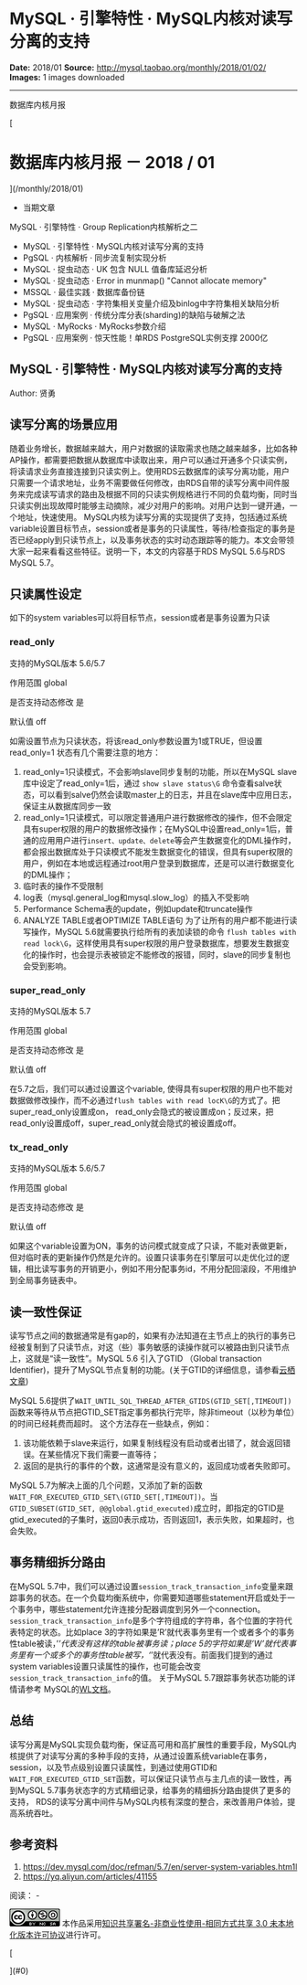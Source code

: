 # MySQL ·  引擎特性 ·  MySQL内核对读写分离的支持

**Date:** 2018/01
**Source:** http://mysql.taobao.org/monthly/2018/01/02/
**Images:** 1 images downloaded

---

数据库内核月报

 [
 # 数据库内核月报 － 2018 / 01
 ](/monthly/2018/01)

 * 当期文章

 MySQL · 引擎特性 · Group Replication内核解析之二
* MySQL · 引擎特性 · MySQL内核对读写分离的支持
* PgSQL · 内核解析 · 同步流复制实现分析
* MySQL · 捉虫动态 · UK 包含 NULL 值备库延迟分析
* MySQL · 捉虫动态 · Error in munmap() "Cannot allocate memory"
* MSSQL · 最佳实践 · 数据库备份链
* MySQL · 捉虫动态 · 字符集相关变量介绍及binlog中字符集相关缺陷分析
* PgSQL · 应用案例 · 传统分库分表(sharding)的缺陷与破解之法
* MySQL · MyRocks · MyRocks参数介绍
* PgSQL · 应用案例 · 惊天性能！单RDS PostgreSQL实例支撑 2000亿

 ## MySQL · 引擎特性 · MySQL内核对读写分离的支持 
 Author: 贤勇 

 ## 读写分离的场景应用

随着业务增长，数据越来越大，用户对数据的读取需求也随之越来越多，比如各种AP操作，都需要把数据从数据库中读取出来，用户可以通过开通多个只读实例，将读请求业务直接连接到只读实例上。使用RDS云数据库的读写分离功能，用户只需要一个请求地址，业务不需要做任何修改，由RDS自带的读写分离中间件服务来完成读写请求的路由及根据不同的只读实例规格进行不同的负载均衡，同时当只读实例出现故障时能够主动摘除，减少对用户的影响。对用户达到一键开通，一个地址，快速使用。
MySQL内核为读写分离的实现提供了支持，包括通过系统variable设置目标节点，session或者是事务的只读属性，等待/检查指定的事务是否已经apply到只读节点上，以及事务状态的实时动态跟踪等的能力。本文会带领大家一起来看看这些特征。说明一下，本文的内容基于RDS MySQL 5.6与RDS MySQL 5.7。

## 只读属性设定
如下的system variables可以将目标节点，session或者是事务设置为只读

### read_only

 支持的MySQL版本
 5.6/5.7

 作用范围
 global

 是否支持动态修改
 是

 默认值
 off

如需设置节点为只读状态，将该read_only参数设置为1或TRUE，但设置 read_only=1 状态有几个需要注意的地方：

1. read_only=1只读模式，不会影响slave同步复制的功能，所以在MySQL slave库中设定了read_only=1后，通过 `show slave status\G` 命令查看salve状态，可以看到salve仍然会读取master上的日志，并且在slave库中应用日志，保证主从数据库同步一致
2. read_only=1只读模式，可以限定普通用户进行数据修改的操作，但不会限定具有super权限的用户的数据修改操作；在MySQL中设置read_only=1后，普通的应用用户进行`insert、update、delete`等会产生数据变化的DML操作时，都会报出数据库处于只读模式不能发生数据变化的错误，但具有super权限的用户，例如在本地或远程通过root用户登录到数据库，还是可以进行数据变化的DML操作；
3. 临时表的操作不受限制
4. log表（mysql.general_log和mysql.slow_log）的插入不受影响
5. Performance Schema表的update，例如update和truncate操作
6. ANALYZE TABLE或者OPTIMIZE TABLE语句
为了让所有的用户都不能进行读写操作，MySQL 5.6就需要执行给所有的表加读锁的命令 `flush tables with read lock\G`，这样使用具有super权限的用户登录数据库，想要发生数据变化的操作时，也会提示表被锁定不能修改的报错，同时，slave的同步复制也会受到影响。

### super_read_only

 支持的MySQL版本
 5.7

 作用范围
 global

 是否支持动态修改
 是

 默认值
 off

在5.7之后，我们可以通过设置这个variable, 使得具有super权限的用户也不能对数据做修改操作，而不必通过`flush tables with read locK\G`的方式了。把super_read_only设置成on， read_only会隐式的被设置成on；反过来，把read_only设置成off，super_read_only就会隐式的被设置成off。

### tx_read_only

 支持的MySQL版本
 5.6/5.7

 作用范围
 global

 是否支持动态修改
 是

 默认值
 off

如果这个variable设置为ON，事务的访问模式就变成了只读，不能对表做更新，但对临时表的更新操作仍然是允许的。设置只读事务在引擎层可以走优化过的逻辑，相比读写事务的开销更小，例如不用分配事务id，不用分配回滚段，不用维护到全局事务链表中。

## 读一致性保证

读写节点之间的数据通常是有gap的，如果有办法知道在主节点上的执行的事务已经被复制到了只读节点，对这（些）事务敏感的读操作就可以被路由到只读节点上，这就是“读一致性”。MySQL 5.6 引入了GTID （Global transaction Identifier)，提升了MySQL节点复制的功能。(关于GTID的详细信息，请参看[云栖文章](https://yq.aliyun.com/articles/68441))

MySQL 5.6提供了`WAIT_UNTIL_SQL_THREAD_AFTER_GTIDS(GTID_SET[,TIMEOUT])`函数来等待从节点把GTID_SET指定事务都执行完毕，除非timeout（以秒为单位）的时间已经耗费而超时。
这个方法存在一些缺点，例如：

1. 该功能依赖于slave来运行，如果复制线程没有启动或者出错了，就会返回错误。在某些情况下我们需要一直等待；
2. 返回的是执行的事件的个数，这通常是没有意义的，返回成功或者失败即可。

MySQL 5.7为解决上面的几个问题，又添加了新的函数 `WAIT_FOR_EXECUTED_GTID_SET\(GTID_SET[,TIMEOUT])`。当`GTID_SUBSET(GTID_SET, @@global.gtid_executed)`成立时，即指定的GTID是gtid_executed的子集时，返回0表示成功，否则返回1，表示失败，如果超时，也会失败。

## 事务精细拆分路由

在MySQL 5.7中，我们可以通过设置`session_track_transaction_info`变量来跟踪事务的状态。在一个负载均衡系统中，你需要知道哪些statement开启或处于一个事务中，哪些statement允许连接分配器调度到另外一个connection。`session_track_transaction_info`是多个字符组成的字符串，各个位置的字符代表特定的状态。比如place 3的字符如果是’R’就代表事务里有一个或者多个的事务性table被读，’_’代表没有这样的table被事务读；place 5的字符如果是’W’就代表事务里有一个或多个的事务性table被写，‘_’就代表没有。前面我们提到的通过system variables设置只读属性的操作，也可能会改变`session_track_transaction_info`的值。
关于MySQL 5.7跟踪事务状态功能的详情请参考 MySQL的[WL文档](https://dev.mysql.com/worklog/task/?spm=5176.100239.blogcont221.10.57969ea05YrWEE&id=6631)。

## 总结

读写分离是MySQL实现负载均衡，保证高可用和高扩展性的重要手段，MySQL内核提供了对读写分离的多种手段的支持，从通过设置系统variable在事务，session，以及节点级别设置只读属性，到通过使用GTID和`WAIT_FOR_EXECUTED_GTID_SET`函数，可以保证只读节点与主几点的读一致性，再到MySQL 5.7事务状态字的方式精细记录，给事务的精细拆分路由提供了更多的支持， RDS的读写分离中间件与MySQL内核有深度的整合，来改善用户体验，提高系统吞吐。

## 参考资料

1. https://dev.mysql.com/doc/refman/5.7/en/server-system-variables.htm1l
2. https://yq.aliyun.com/articles/41155

 阅读： - 

[![知识共享许可协议](.img/8232d49bd3e9_88x31.png)](http://creativecommons.org/licenses/by-nc-sa/3.0/)
本作品采用[知识共享署名-非商业性使用-相同方式共享 3.0 未本地化版本许可协议](http://creativecommons.org/licenses/by-nc-sa/3.0/)进行许可。

 [

 ](#0)